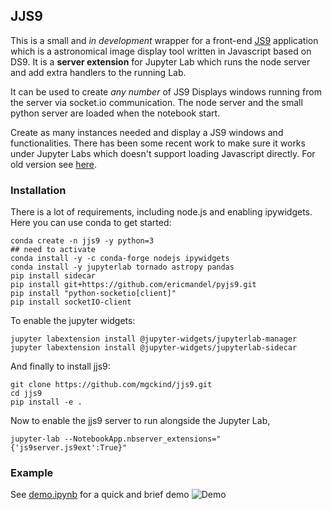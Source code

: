 ## JJS9

This is a small and *in development* wrapper for a front-end [JS9](https://github.com/ericmandel/js9) application which is a astronomical image display tool written in Javascript based on DS9. It is a **server extension** for Jupyter Lab which runs the node server and add extra handlers to the running Lab.

It can be used to create *any number* of JS9 Displays windows running from the server via socket.io communication. The node server and the small python server are loaded when the notebook start.

Create as many instances needed and display a JS9 windows and functionalities. There has been some recent work to make sure it works under Jupyter Labs which doesn't support loading Javascript directly. For old version see [here](old_version/).

### Installation

There is a lot of requirements, including node.js and enabling ipywidgets. Here you can use conda to get started:

```
conda create -n jjs9 -y python=3
## need to activate
conda install -y -c conda-forge nodejs ipywidgets
conda install -y jupyterlab tornado astropy pandas
pip install sidecar
pip install git+https://github.com/ericmandel/pyjs9.git
pip install "python-socketio[client]"
pip install socketIO-client
```

To enable the jupyter widgets:
```
jupyter labextension install @jupyter-widgets/jupyterlab-manager
jupyter labextension install @jupyter-widgets/jupyterlab-sidecar
```

And finally to install jjs9:

```
git clone https://github.com/mgckind/jjs9.git
cd jjs9
pip install -e .
```

Now to enable the jjs9 server to run alongside the Jupyter Lab,

    jupyter-lab --NotebookApp.nbserver_extensions="{'js9server.js9ext':True}"

### Example
See [demo.ipynb](demo.ipynb) for a quick and brief demo
![Demo](data_examples/demo.png)
